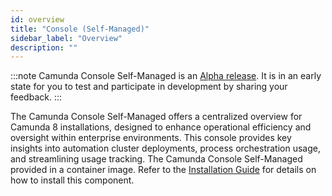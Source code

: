 ```yaml
---
id: overview
title: "Console (Self-Managed)"
sidebar_label: "Overview"
description: ""
---
```


:::note
Camunda Console Self-Managed is an [Alpha release](https://docs.camunda.io/docs/reference/alpha-features/). It is in an early state for you to test and participate in development by sharing your feedback.
:::

The Camunda Console Self-Managed offers a centralized overview for Camunda 8 installations, designed to enhance operational efficiency and oversight within enterprise environments. This console provides key insights into automation cluster deployments, process orchestration usage, and streamlining usage tracking.
The Camunda Console Self-Managed provided in a container image. Refer to the [Installation Guide](../../self-managed/platform-deployment/overview.md) for details on how to install this component.
